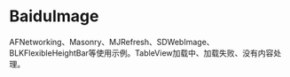 # BaiduImage
AFNetworking、Masonry、MJRefresh、SDWebImage、BLKFlexibleHeightBar等使用示例。TableView加载中、加载失败、没有内容处理。
